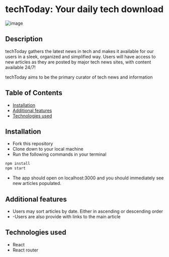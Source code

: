 # techToday: Your daily tech download

![image](https://github.com/tconey23/NewsViewer/assets/145934889/392f0cd5-8f80-4676-9d98-b2d9f6960039)

## Description
techToday gathers the latest news in tech and makes it available for our users in a sleek, organized and simplified way. 
Users will have access to new articles as they are posted by major tech news sites, with content available 24/7!

techToday aims to be the primary curator of tech news and information

## Table of Contents
- [Installation](#installation)
- [Additional features](#additional-features)
- [Technologies used](#technologies-used)

## Installation
- Fork this repository
- Clone down to your local machine
- Run the following commands in your terminal
```bash
npm install
npm start
```
- The app should open on localhost:3000 and you should immediately see new articles populated.

## Additional features
- Users may sort articles by date. Either in ascending or descending order
- -Users are also provide with links to the main article

## Technologies used
- React
- React router
